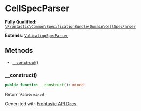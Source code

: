 #  CellSpecParser

**Fully Qualified**: [`\Frontastic\Common\SpecificationBundle\Domain\CellSpecParser`](../../../../src/php/SpecificationBundle/Domain/CellSpecParser.php)

**Extends**: [`ValidatingSpecParser`](ValidatingSpecParser.md)

## Methods

* [__construct()](#__construct)

### __construct()

```php
public function __construct(): mixed
```

Return Value: `mixed`

Generated with [Frontastic API Docs](https://github.com/FrontasticGmbH/apidocs).
